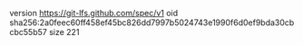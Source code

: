version https://git-lfs.github.com/spec/v1
oid sha256:2a0feec60ff458ef45bc826dd7997b5024743e1990f6d0ef9bda30cbcbc55b57
size 221
